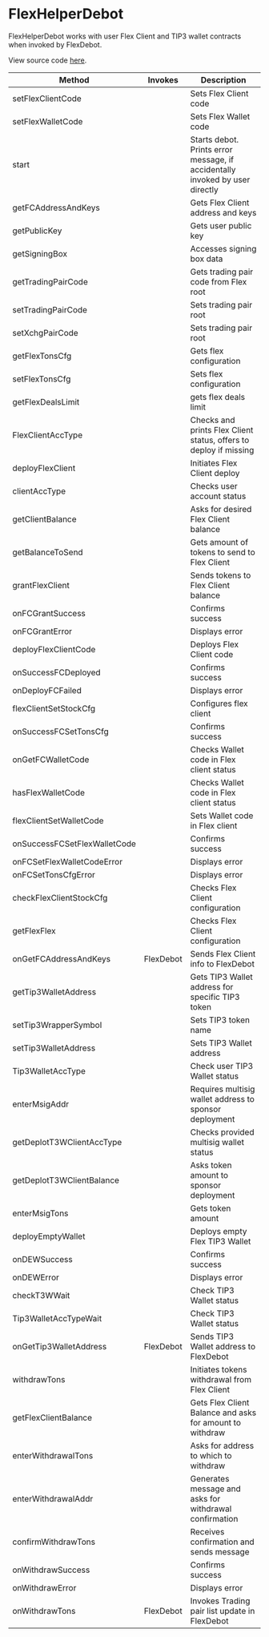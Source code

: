 # FlexHelperDebot

FlexHelperDebot works with user Flex Client and TIP3 wallet contracts when invoked by FlexDebot.

View source code [here](https://github.com/tonlabs/flex/tree/main/debots/flex/flexHelperDebot).

| Method                       | Invokes   | Description                                                                  |
| ---------------------------- | --------- | ---------------------------------------------------------------------------- |
| setFlexClientCode            |           | Sets Flex Client code                                                        |
| setFlexWalletCode            |           | Sets Flex Wallet code                                                        |
| start                        |           | Starts debot. Prints error message, if accidentally invoked by user directly |
| getFCAddressAndKeys          |           | Gets Flex Client address and keys                                            |
| getPublicKey                 |           | Gets user public key                                                         |
| getSigningBox                |           | Accesses signing box data                                                    |
| getTradingPairCode           |           | Gets trading pair code from Flex root                                        |
| setTradingPairCode           |           | Sets trading pair root                                                       |
| setXchgPairCode              |           | Sets trading pair root                                                       |
| getFlexTonsCfg               |           | Gets flex configuration                                                      |
| setFlexTonsCfg               |           | Sets flex configuration                                                      |
| getFlexDealsLimit            |           | gets flex deals limit                                                        |
| FlexClientAccType            |           | Checks and prints Flex Client status, offers to deploy if missing            |
| deployFlexClient             |           | Initiates Flex Client deploy                                                 |
| clientAccType                |           | Checks user account status                                                   |
| getClientBalance             |           | Asks for desired Flex Client balance                                         |
| getBalanceToSend             |           | Gets amount of tokens to send to Flex Client                                 |
| grantFlexClient              |           | Sends tokens to Flex Client balance                                          |
| onFCGrantSuccess             |           | Confirms success                                                             |
| onFCGrantError               |           | Displays error                                                               |
| deployFlexClientCode         |           | Deploys Flex Client code                                                     |
| onSuccessFCDeployed          |           | Confirms success                                                             |
| onDeployFCFailed             |           | Displays error                                                               |
| flexClientSetStockCfg        |           | Configures flex client                                                       |
| onSuccessFCSetTonsCfg        |           | Confirms success                                                             |
| onGetFCWalletCode            |           | Checks Wallet code in Flex client status                                     |
| hasFlexWalletCode            |           | Checks Wallet code in Flex client status                                     |
| flexClientSetWalletCode      |           | Sets Wallet code in Flex client                                              |
| onSuccessFCSetFlexWalletCode |           | Confirms success                                                             |
| onFCSetFlexWalletCodeError   |           | Displays error                                                               |
| onFCSetTonsCfgError          |           | Displays error                                                               |
| checkFlexClientStockCfg      |           | Checks Flex Client configuration                                             |
| getFlexFlex                  |           | Checks Flex Client configuration                                             |
| onGetFCAddressAndKeys        | FlexDebot | Sends Flex Client info to FlexDebot                                          |
| getTip3WalletAddress         |           | Gets TIP3 Wallet address for specific TIP3 token                             |
| setTip3WrapperSymbol         |           | Sets TIP3 token name                                                         |
| setTip3WalletAddress         |           | Sets TIP3 Wallet address                                                     |
| Tip3WalletAccType            |           | Check user TIP3 Wallet status                                                |
| enterMsigAddr                |           | Requires multisig wallet address to sponsor deployment                       |
| getDeplotT3WClientAccType    |           | Checks provided multisig wallet status                                       |
| getDeplotT3WClientBalance    |           | Asks token amount to sponsor deployment                                      |
| enterMsigTons                |           | Gets token amount                                                            |
| deployEmptyWallet            |           | Deploys empty Flex TIP3 Wallet                                               |
| onDEWSuccess                 |           | Confirms success                                                             |
| onDEWError                   |           | Displays error                                                               |
| checkT3WWait                 |           | Check TIP3 Wallet status                                                     |
| Tip3WalletAccTypeWait        |           | Check TIP3 Wallet status                                                     |
| onGetTip3WalletAddress       | FlexDebot | Sends TIP3 Wallet address to FlexDebot                                       |
| withdrawTons                 |           | Initiates tokens withdrawal from Flex Client                                 |
| getFlexClientBalance         |           | Gets Flex Client Balance and asks for amount to withdraw                     |
| enterWithdrawalTons          |           | Asks for address to which to withdraw                                        |
| enterWithdrawalAddr          |           | Generates message and asks for withdrawal confirmation                       |
| confirmWithdrawTons          |           | Receives confirmation and sends message                                      |
| onWithdrawSuccess            |           | Confirms success                                                             |
| onWithdrawError              |           | Displays error                                                               |
| onWithdrawTons               | FlexDebot | Invokes Trading pair list update in FlexDebot                                |

